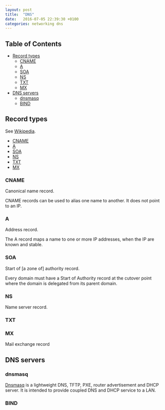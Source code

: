 ```yaml
---
layout: post
title:  "DNS"
date:   2016-07-05 22:39:30 +0100
categories: networking dns
---
```

<!-- START doctoc generated TOC please keep comment here to allow auto update -->
<!-- DON'T EDIT THIS SECTION, INSTEAD RE-RUN doctoc TO UPDATE -->

## Table of Contents

- [Record types](#record-types)
  - [CNAME](#cname)
  - [A](#a)
  - [SOA](#soa)
  - [NS](#ns)
  - [TXT](#txt)
  - [MX](#mx)
- [DNS servers](#dns-servers)
  - [dnsmasq](#dnsmasq)
  - [BIND](#bind)

<!-- END doctoc generated TOC please keep comment here to allow auto update -->

## Record types

See [Wikipedia](https://en.wikipedia.org/wiki/List_of_DNS_record_types).

- [CNAME](#cname)
- [A](#a)
- [SOA](#soa)
- [NS](#ns)
- [TXT](#txt)
- [MX](#mx)

### CNAME
Canonical name record.

CNAME records can be used to alias one name to another. It does not point to an IP.

### A
Address record.

The A record maps a name to one or more IP addresses, when the IP are known and stable.

### SOA
Start of [a zone of] authority record.

Every domain must have a Start of Authority record at the cutover point where the domain is delegated from its parent domain.

### NS
Name server record.


### TXT

### MX
Mail exchange record

## DNS servers

### dnsmasq
[Dnsmasq](http://www.thekelleys.org.uk/dnsmasq/doc.html) is a lightweight DNS, TFTP, PXE, router advertisement and DHCP server. It is intended to provide coupled DNS and DHCP service to a LAN.

### BIND
